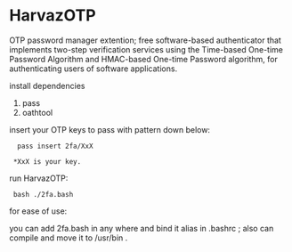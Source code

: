 # HarvazOTP
OTP password manager extention; free software-based authenticator that implements two-step verification services using the Time-based One-time Password Algorithm and HMAC-based One-time Password algorithm, for authenticating users of software applications.

install dependencies

1. pass
2. oathtool

insert your OTP keys to pass with pattern down below:

      pass insert 2fa/XxX
      
     *XxX is your key.
     
run HarvazOTP: 
     
     bash ./2fa.bash
     
     
     
  for ease of use:
  
 you can add 2fa.bash in any where and bind it alias in .bashrc ; also can compile and move it to /usr/bin .
